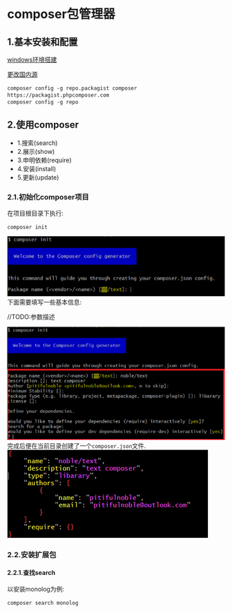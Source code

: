 # composer包管理器

## 1.基本安装和配置
[windows环境搭建](https://www.codecasts.com/blog/post/wampserver-composer-php-dev-enviroments-on-windows)<br>

[更改国内源](https://pkg.phpcomposer.com/#how-to-use-packagist-mirror)<br>
```
composer config -g repo.packagist composer https://packagist.phpcomposer.com
composer config -g repo
```

## 2.使用composer
- 1.搜索(search)
- 2.展示(show)
- 3.申明依赖(require)
- 4.安装(install)
- 5.更新(update)

### 2.1.初始化composer项目
在项目根目录下执行:<br>
```
composer init
```
![fail](img/7.1.PNG)<br>
下面需要填写一些基本信息:<br>

//TODO:参数描述


![fail](img/7.2.PNG)<br>
完成后便在当前目录创建了一个``composer.json``文件.<br>
![fail](img/7.3.PNG)<br>

### 2.2.安装扩展包

#### 2.2.1.查找search
以安装monolog为例:<br>
```
composer search monolog
```